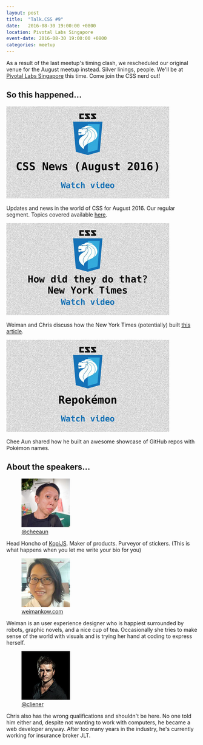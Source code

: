 ```yaml
---
layout: post
title:  "Talk.CSS #9"
date:   2016-08-30 19:00:00 +0800
location: Pivotal Labs Singapore
event-date: 2016-08-30 19:00:00 +0800
categories: meetup
---
```

As a result of the last meetup's timing clash, we rescheduled our original venue for the August meetup instead. Silver linings, people. We'll be at [Pivotal Labs Singapore](http://pivotal.io/locations/singapore) this time. Come join the CSS nerd out!

## So this happened...

<div class="c-videos">
  <div class="c-video">
    <a class="c-video__link" href="https://youtu.be/CQ2iTWFKkmU">
      <img class="c-video__img" src="/img/talk-9/s901.jpg" srcset="/img/talk-9/s901@2x.jpg 2x" alt="Link to CSS updates for August 2016"/>
    </a>
    <p class="c-video__desc">Updates and news in the world of CSS for August 2016. Our regular segment. Topics covered available <a href="https://github.com/SingaporeCSS/slides/blob/gh-pages/notes/talk-9.md">here</a>.</p>
  </div>

  <div class="c-video">
    <a class="c-video__link" href="https://youtu.be/a5JbHqafGV0">
      <img class="c-video__img" src="/img/talk-9/s902.jpg" srcset="/img/talk-9/s902@2x.jpg 2x" alt="Link to talk on NYT article case study"/>
    </a>
    <p class="c-video__desc">Weiman and Chris discuss how the New York Times (potentially) built <a href="http://www.nytimes.com/interactive/2016/08/01/us/elections/nine-percent-of-america-selected-trump-and-clinton.html?_r=0">this article</a>.</p>
  </div>

  <div class="c-video">
    <a class="c-video__link" href="https://youtu.be/ECYVAiM1gSc">
      <img class="c-video__img" src="/img/talk-9/s903.jpg" srcset="/img/talk-9/s903@2x.jpg 2x" alt="Link to talk on Repokémon"/>
    </a>
    <p class="c-video__desc">Chee Aun shared how he built an awesome showcase of GitHub repos with Pokémon names.</p>
  </div>

</div>

## About the speakers...

<div class="l-speakers c-speakers">

  <div class="l-speaker c-speaker">
    <figure>
      <img class="c-speaker__img" src="/img/talk-9/cheeaun.jpg" srcset="/img/talk-9/cheeaun@2x.jpg 2x" alt="Lim Chee Aun"/>
      <figcaption><a class="c-speaker__link" href="https://twitter.com/cheeaun">@cheeaun</a></figcaption>
    </figure>
    <p class="c-speaker__intro">Head Honcho of <a href="https://kopijs.org/">KopiJS</a>. Maker of products. Purveyor of stickers. (This is what happens when you let me write your bio for you)</p>
  </div>

  <div class="l-speaker c-speaker">
    <figure>
      <img class="c-speaker__img" src="/img/talk-9/weiman.jpg" srcset="/img/talk-9/weiman@2x.jpg 2x" alt="Weiman Kow"/>
      <figcaption><a class="c-speaker__link" href="http://weimankow.com/">weimankow.com</a></figcaption>
    </figure>
    <p class="c-speaker__intro">Weiman is an user experience designer who is happiest surrounded by robots, graphic novels, and a nice cup of tea. Occasionally she tries to make sense of the world with visuals and is trying her hand at coding to express herself.</p>
  </div>

  <div class="l-speaker c-speaker">
    <figure>
      <img class="c-speaker__img" src="/img/talk-1/chris.jpg" srcset="/img/talk-1/chris@2x.jpg 2x" alt="Chris Lienert"/>
      <figcaption><a class="c-speaker__link" href="https://twitter.com/cliener">@cliener</a></figcaption>
    </figure>
    <p class="c-speaker__intro">Chris also has the wrong qualifications and shouldn't be here. No one told him either and, despite not wanting to work with computers, he became a web developer anyway. After too many years in the industry, he's currently working for insurance broker JLT.</p>
  </div>

</div>

